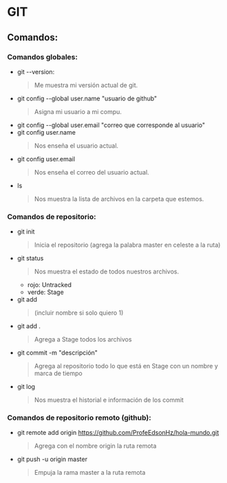 # GIT

## Comandos:

### Comandos globales:

+ git --version:
    >Me muestra mi versión actual de git.
+ git config --global user.name "usuario de github"
    >Asigna mi usuario a mi compu.
+ git config --global user.email "correo que corresponde al usuario"
+ git config user.name
    >Nos enseña el usuario actual.
+ git config user.email
    >Nos enseña el correo del usuario actual.
+ ls
    >Nos muestra la lista de archivos en la carpeta que estemos.

### Comandos de repositorio:

+ git init
    >Inicia el repositorio (agrega la palabra master en celeste a la ruta)
+ git status
    >Nos muestra el estado de todos nuestros archivos.
    + rojo: Untracked
    + verde: Stage
+ git add 
    >(incluir nombre si solo quiero 1)
+ git add .
    >Agrega a Stage todos los archivos
+ git commit -m "descripción"
    >Agrega al repositorio todo lo que está en Stage con un nombre y marca de tiempo
+ git log
    >Nos muestra el historial e información de los commit

### Comandos de repositorio remoto (github):
+ git remote add origin https://github.com/ProfeEdsonHz/hola-mundo.git
    >Agrega con el nombre origin la ruta remota
+ git push -u origin master
    >Empuja la rama master a la ruta remota
